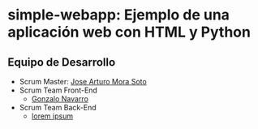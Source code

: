 # simple-webapp: Ejemplo de una aplicación web con HTML y Python

## Equipo de Desarrollo

* Scrum Master: [Jose Arturo Mora Soto](https://github.com/jarturomora)
* Scrum Team Front-End
  * [Gonzalo Navarro](https://github.com/gonzalonavarro17)
* Scrum Team Back-End
  * [lorem ipsum](#)